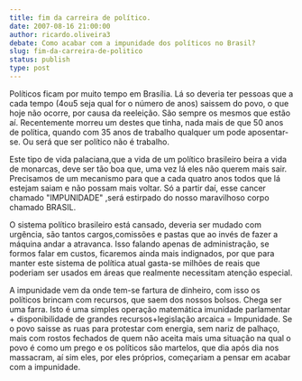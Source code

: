 ```yaml
---
title: fim da carreira de político.
date: 2007-08-16 21:00:00
author: ricardo.oliveira3
debate: Como acabar com a impunidade dos políticos no Brasil?
slug: fim-da-carreira-de-politico
status: publish 
type: post
---
```


  

Políticos ficam por muito tempo em Brasília. Lá so deveria ter pessoas que a cada tempo (4ou5 seja qual for o número de anos) saissem do povo, o que hoje não ocorre, por causa da reeleição. São sempre os mesmos que estão aí. Recentemente morreu um destes que tinha, nada mais de que 50 anos de política, quando com 35 anos de trabalho qualquer um pode aposentar-se. Ou será que ser político não é trabalho.   

Este tipo de vida palaciana,que a vida de um político brasileiro beira a vida de monarcas, deve ser tão boa que, uma vez lá eles não querem mais sair. Precisamos de um mecanismo para que a cada quatro anos todos que lá estejam saiam e não possam mais voltar. Só a partir daí, esse cancer chamado "IMPUNIDADE" ,será estirpado do nosso maravilhoso corpo chamado BRASIL.  

O sistema político brasileiro está cansado, deveria ser mudado com urgência, são tantos cargos,comissões e pastas que ao invés de fazer a máquina andar a atravanca. Isso falando apenas de administração, se formos falar em custos, ficaremos ainda mais indignados, por que para manter este sistema de política atual gasta-se milhões de reais que poderiam ser usados em áreas que realmente necessitam atenção especial.  

A impunidade vem da onde tem-se fartura de dinheiro, com isso os políticos brincam com recursos, que saem dos nossos bolsos. Chega ser uma farra. Isto é uma simples operação matemática imunidade parlamentar + disponibilidade de grandes recursos+legislação arcaica = Impunidade. Se o povo saisse as ruas para protestar com energia, sem nariz de palhaço, mais com rostos fechados de quem não aceita mais uma situação na qual o povo é como um prego e os políticos são martelos, que dia após dia nos massacram, aí sim eles, por eles próprios, começariam a pensar em acabar com a impunidade.
